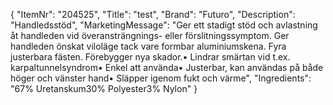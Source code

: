 {
  "ItemNr": "204525",
  "Title": "test",
  "Brand": "Futuro",
  "Description": "Handledsstöd",
  "MarketingMessage": "Ger ett stadigt stöd och avlastning åt handleden vid överansträngnings- eller förslitningssymptom. Ger handleden önskat viloläge tack vare formbar aluminiumskena. Fyra justerbara fästen. Förebygger nya skador.• Lindrar smärtan vid t.ex. karpaltunnelsyndrom• Enkel att använda• Justerbar, kan användas på både höger och vänster hand• Släpper igenom fukt och värme",
  "Ingredients": "67% Uretanskum30% Polyester3% Nylon"
}